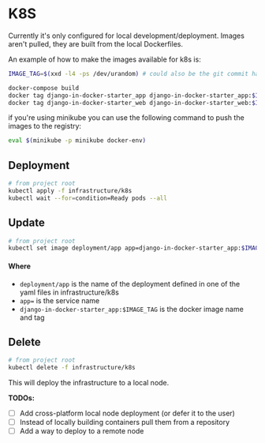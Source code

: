 # K8S

Currently it's only configured for local development/deployment.
Images aren't pulled, they are built from the local Dockerfiles.

An example of how to make the images available for k8s is:
```bash
IMAGE_TAG=$(xxd -l4 -ps /dev/urandom) # could also be the git commit hash

docker-compose build
docker tag django-in-docker-starter_app django-in-docker-starter_app:$IMAGE_TAG
docker tag django-in-docker-starter_web django-in-docker-starter_web:$IMAGE_TAG
```

if you're using minikube you can use the following command to push the images to the registry:
```bash
eval $(minikube -p minikube docker-env)
```


## Deployment

```bash
# from project root
kubectl apply -f infrastructure/k8s
kubectl wait --for=condition=Ready pods --all
```

## Update

```bash
# from project root
kubectl set image deployment/app app=django-in-docker-starter_app:$IMAGE_TAG
```

#### Where

* `deployment/app` is the name of the deployment defined in one of the yaml files in infrastructure/k8s
* `app=` is the service name
* `django-in-docker-starter_app:$IMAGE_TAG` is the docker image name and tag

## Delete

```bash
# from project root
kubectl delete -f infrastructure/k8s
```

This will deploy the infrastructure to a local node.

**TODOs:**
- [ ] Add cross-platform local node deployment (or defer it to the user)
- [ ] Instead of locally building containers pull them from a repository
- [ ] Add a way to deploy to a remote node